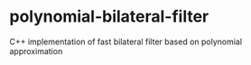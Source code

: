 # polynomial-bilateral-filter
C++ implementation of fast bilateral filter based on polynomial approximation
